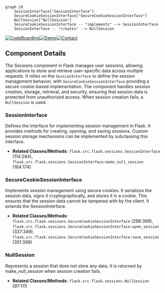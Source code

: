 ```mermaid
graph LR
    SessionInterface["SessionInterface"]
    SecureCookieSessionInterface["SecureCookieSessionInterface"]
    NullSession["NullSession"]
    SecureCookieSessionInterface -- "implements" --> SessionInterface
    SessionInterface -- "creates" --> NullSession
```
[![CodeBoarding](https://img.shields.io/badge/Generated%20by-CodeBoarding-9cf?style=flat-square)](https://github.com/CodeBoarding/GeneratedOnBoardings)[![Demo](https://img.shields.io/badge/Try%20our-Demo-blue?style=flat-square)](https://www.codeboarding.org/demo)[![Contact](https://img.shields.io/badge/Contact%20us%20-%20codeboarding@gmail.com-lightgrey?style=flat-square)](mailto:codeboarding@gmail.com)

## Component Details

The Sessions component in Flask manages user sessions, allowing applications to store and retrieve user-specific data across multiple requests. It relies on the `SessionInterface` to define the session management behavior, with `SecureCookieSessionInterface` providing a secure cookie-based implementation. The component handles session creation, storage, retrieval, and security, ensuring that session data is protected from unauthorized access. When session creation fails, a `NullSession` is used.

### SessionInterface
Defines the interface for implementing session management in Flask. It provides methods for creating, opening, and saving sessions. Custom session storage mechanisms can be implemented by subclassing this interface.
- **Related Classes/Methods**: `flask.src.flask.sessions.SessionInterface` (114:284), `flask.src.flask.sessions.SessionInterface:make_null_session` (164:174)

### SecureCookieSessionInterface
Implements session management using secure cookies. It serializes the session data, signs it cryptographically, and stores it in a cookie. This ensures that the session data cannot be tampered with by the client. It extends the SessionInterface.
- **Related Classes/Methods**: `flask.src.flask.sessions.SecureCookieSessionInterface` (298:399), `flask.src.flask.sessions.SecureCookieSessionInterface:open_session` (337:349), `flask.src.flask.sessions.SecureCookieSessionInterface:save_session` (351:399)

### NullSession
Represents a session that does not store any data. It is returned by make_null_session when session creation fails.
- **Related Classes/Methods**: `flask.src.flask.sessions.NullSession` (97:111)